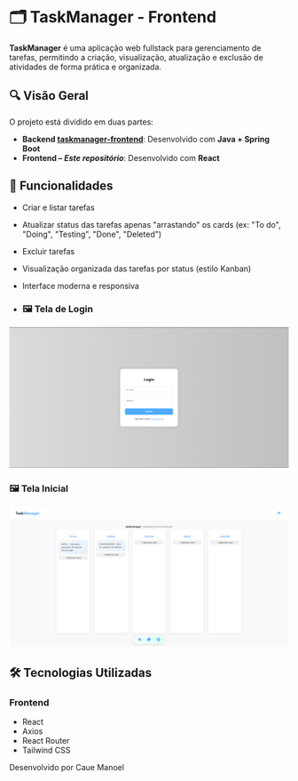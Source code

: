# 🗂️ TaskManager - Frontend

**TaskManager** é uma aplicação web fullstack para gerenciamento de tarefas, permitindo a criação, visualização, atualização e exclusão de atividades de forma prática e organizada.

## 🔍 Visão Geral

O projeto está dividido em duas partes:

- **Backend [taskmanager-frontend](https://github.com/CaueManoel/taskmanager-frontend)**: Desenvolvido com **Java + Spring Boot** 
- **Frontend  – *Este repositório***: Desenvolvido com **React**

## 🚀 Funcionalidades

- Criar e listar tarefas
- Atualizar status das tarefas apenas "arrastando" os cards (ex: "To do", "Doing", "Testing", "Done", "Deleted")
- Excluir tarefas
- Visualização organizada das tarefas por status (estilo Kanban)
- Interface moderna e responsiva

- ### 🖼️ Tela de Login
![Tela de Login](assets/login.png)

### 🖼️ Tela Inicial
![Tela Inicial](assets/home.png)

## 🛠️ Tecnologias Utilizadas

### Frontend
- React
- Axios
- React Router
- Tailwind CSS

Desenvolvido por Caue Manoel
